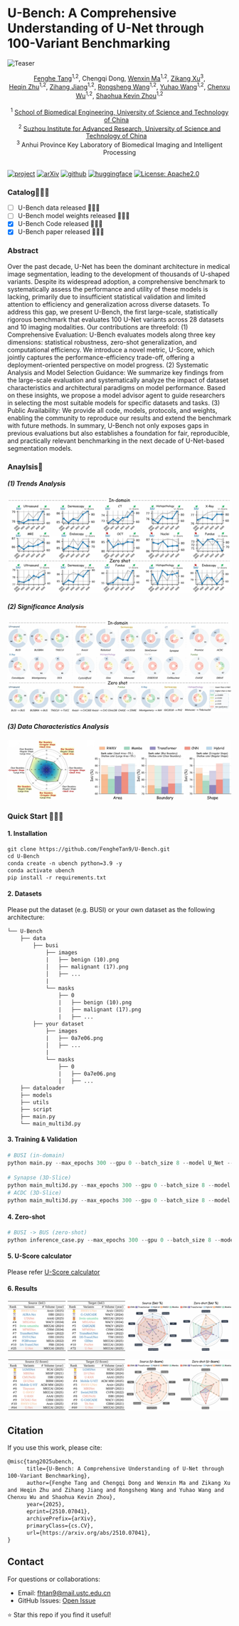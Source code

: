 # U-Bench: A Comprehensive Understanding of U-Net through 100-Variant Benchmarking

![Teaser](imgs/teaser2.jpg)

<div align="center">
    <span class="author-block">
    <a href="https://scholar.google.com/citations?user=x1pODsMAAAAJ&hl=en" target="_blank">Fenghe Tang</a><sup>1,2</sup>,</span>
    <span class="author-block">
    <a target="_blank">Chengqi Dong</a>,</span>
    <span class="author-block">
    <a href="https://scholar.google.com/citations?user=r0-tZ8cAAAAJ&hl=en" target="_blank">Wenxin Ma</a><sup>1,2</sup>,</span>
    <span class="author-block">
    <a href="https://scholar.google.com/citations?user=TxjqAY0AAAAJ&hl=en" target="_blank">Zikang Xu</a><sup>3</sup>,</span>
    <br>
    <span class="author-block">
    <a href="https://scholar.google.com/citations?user=YkfSFekAAAAJ&hl=en" target="_blank">Heqin Zhu</a><sup>1,2</sup>,</span>
    <span class="author-block">
    <a href="https://scholar.google.com/citations?user=Wo8tMSMAAAAJ&hl=en" target="_blank">Zihang Jiang</a><sup>1,2</sup>,</span>
    <span class="author-block">
    <a href="https://scholar.google.com/citations?user=rYP1nFEAAAAJ&hl=en" target="_blank">Rongsheng Wang</a><sup>1,2</sup>,</span>
    <span class="author-block">
    <a href="https://scholar.google.com/citations?user=wi016FcAAAAJ&hl=en" target="_blank">Yuhao Wang</a><sup>1,2</sup>,</span>
    <span class="author-block">
    <a href="https://scholar.google.com/citations?user=tI39ThgAAAAJ&hl=en" target="_blank">Chenxu Wu</a><sup>1,2</sup>,</span>
    <span class="author-block">        
    <a href="https://scholar.google.com/citations?user=8eNm2GMAAAAJ&hl=en" target="_blank">Shaohua Kevin Zhou</a><sup>1,2</sup>
    </span>
</div>

<br>

<div align="center">
    <sup>1</sup>
    <a href='https://en.ustc.edu.cn/' target='_blank'>School of Biomedical Engineering, University of Science and Technology of China</a>&emsp;
    <br>
    <sup>2</sup> <a href='http://english.ict.cas.cn/' target='_blank'>Suzhou Institute for Advanced Research, University of Science and Technology of China</a>&emsp;
    <br>
    <sup>3</sup> <a target='_blank'>Anhui Province Key Laboratory of Biomedical Imaging and Intelligent Processing</a>
</div>

<br>

  [![project](https://img.shields.io/badge/project-ubench-green)](https://fenghetan9.github.io/ubench)    [![arXiv](https://img.shields.io/badge/arxiv-2510.07041-b31b1b)](https://arxiv.org/pdf/2510.07041)   [![github](https://img.shields.io/badge/github-U_Bench-black)](https://github.com/FengheTan9/U-Bench)  [![huggingface](https://img.shields.io/badge/Huggingface-U_Bench-yellow)](https://huggingface.co/FengheTan9/U-Bench)   <a href="#LICENSE--citation"><img alt="License: Apache2.0" src="https://img.shields.io/badge/LICENSE-Apache%202.0-blue.svg"/></a>



### Catalog🚀🚀🚀

- [ ] U-Bench data released 🤗🤗🤗
- [ ] U-Bench model weights released 🤗🤗🤗
- [x] U-Bench Code released 🤗🤗🤗
- [x] U-Bench paper released 🤗🤗🤗

### Abstract

Over the past decade, U-Net has been the dominant architecture in medical image segmentation, leading to the development of thousands of U-shaped variants. Despite its widespread adoption, a comprehensive benchmark to systematically assess the performance and utility of these models is lacking, primarily due to insufficient statistical validation and limited attention to efficiency and generalization across diverse datasets. To address this gap, we present U-Bench, the first large-scale, statistically rigorous benchmark that evaluates 100 U-Net variants across 28 datasets and 10 imaging modalities. Our contributions are threefold: (1) Comprehensive Evaluation: U-Bench evaluates models along three key dimensions: statistical robustness, zero-shot generalization, and computational efficiency. We introduce a novel metric, U-Score, which jointly captures the performance-efficiency trade-off, offering a deployment-oriented perspective on model progress. (2) Systematic Analysis and Model Selection Guidance: We summarize key findings from the large-scale evaluation and systematically analyze the impact of dataset characteristics and architectural paradigms on model performance. Based on these insights, we propose a model advisor agent to guide researchers in selecting the most suitable models for specific datasets and tasks. (3) Public Availability: We provide all code, models, protocols, and weights, enabling the community to reproduce our results and extend the benchmark with future methods. In summary, U-Bench not only exposes gaps in previous evaluations but also establishes a foundation for fair, reproducible, and practically relevant benchmarking in the next decade of U-Net-based segmentation models.

### Anaylsis🧐

##### (1) Trends Analysis

![Teaser](imgs/trends.jpg)

##### (2) Significance Analysis

![Teaser](imgs/significance.jpg)

##### (3) Data Characteristics Analysis

![Teaser](imgs/data_analysis.jpg)

### Quick Start 🤩🤩🤩

#### 1. Installation

```
git clone https://github.com/FengheTan9/U-Bench.git
cd U-Bench
conda create -n ubench python=3.9 -y  
conda activate ubench  
pip install -r requirements.txt  
```

#### 2. Datasets

Please put the dataset (e.g. BUSI) or your own dataset as the following architecture:

```
└── U-Bench
    ├── data
        ├── busi
            ├── images
            |   ├── benign (10).png
            │   ├── malignant (17).png
            │   ├── ...
            |
            └── masks
                ├── 0
                |   ├── benign (10).png
                |   ├── malignant (17).png
                |   ├── ...
        ├── your dataset
            ├── images
            |   ├── 0a7e06.png
            │   ├── ...
            |
            └── masks
                ├── 0
                |   ├── 0a7e06.png
                |   ├── ...
    ├── dataloader
    ├── models
    ├── utils
    ├── script
    ├── main.py
    └── main_multi3d.py
```

#### 3. Training & Validation

```python
# BUSI (in-domain)
python main.py --max_epochs 300 --gpu 0 --batch_size 8 --model U_Net --base_dir ./data/busi --dataset_name busi

# Synapse (3D-Slice)
python main_multi3d.py --max_epochs 300 --gpu 0 --batch_size 8 --model U_Net --base_dir ./data/synapse --dataset_name synapse --num_classes 9 --input_channel 3 --val_interval 100
# ACDC (3D-Slice)
python main_multi3d.py --max_epochs 300 --gpu 0 --batch_size 8 --model U_Net --base_dir ./data/ACDC--dataset_name ACDC --num_classes 4 --input_channel 3 --val_interval 100
```

#### 4. Zero-shot

```python
# BUSI -> BUS (zero-shot)
python inference_case.py --max_epochs 300 --gpu 0 --batch_size 8 --model U_Net --base_dir ./data/busi --dataset_name busi --zero_shot_base_dir ./data/bus --zero_shot_dataset_name bus --just_for_test True
```

#### 5. U-Score calculator

Please refer [U-Score calculator](https://fenghetan9.github.io/ubench)

#### 6. Results

![Teaser](imgs/iou.jpg)

![Teaser](imgs/uscore.jpg)

## Citation

If you use this work, please cite:

```
@misc{tang2025ubench,
      title={U-Bench: A Comprehensive Understanding of U-Net through 100-Variant Benchmarking}, 
      author={Fenghe Tang and Chengqi Dong and Wenxin Ma and Zikang Xu and Heqin Zhu and Zihang Jiang and Rongsheng Wang and Yuhao Wang and Chenxu Wu and Shaohua Kevin Zhou},
      year={2025},
      eprint={2510.07041},
      archivePrefix={arXiv},
      primaryClass={cs.CV},
      url={https://arxiv.org/abs/2510.07041}, 
}
```

## Contact

For questions or collaborations:

- Email: [fhtan9@mail.ustc.edu.cn](mailto:fhtan9@mail.ustc.edu.cn)
- GitHub Issues: [Open Issue](https://github.com/FengheTan9/U-Bench/issues)

⭐ Star this repo if you find it useful!